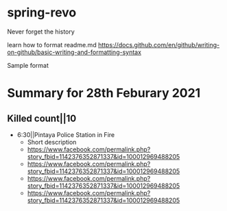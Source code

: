 # spring-revo
Never forget the history

learn how to format readme.md
https://docs.github.com/en/github/writing-on-github/basic-writing-and-formatting-syntax


Sample format
# Summary for 28th Feburary 2021

## Killed count||10

- 6:30||Pintaya Police Station in Fire
  - Short description
  - https://www.facebook.com/permalink.php?story_fbid=1142376352871337&id=100012969488205
  - https://www.facebook.com/permalink.php?story_fbid=1142376352871337&id=100012969488205
  - https://www.facebook.com/permalink.php?story_fbid=1142376352871337&id=100012969488205
  - https://www.facebook.com/permalink.php?story_fbid=1142376352871337&id=100012969488205
